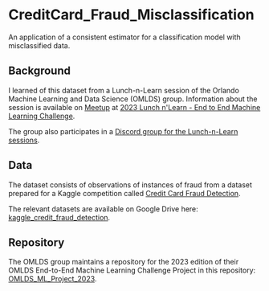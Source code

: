 # CreditCard_Fraud_Misclassification
An application of a consistent estimator for a classification model with misclassified data.

## Background

I learned of this dataset from a Lunch-n-Learn session
of the
Orlando Machine Learning and Data Science (OMLDS) group. 
Information about the session is available on 
[Meetup](https://www.meetup.com)
at 
[2023 Lunch n'Learn - End to End Machine Learning Challenge](https://www.meetup.com/orlando-mlds/events/296542199/).

The group also participates in a [Discord group
for the Lunch-n-Learn sessions](https://discord.com/channels/688989239773233213/802286971087093780).


## Data

The dataset consists of observations of instances of fraud
from a dataset prepared for a Kaggle competition
called
[Credit Card Fraud Detection](https://www.kaggle.com/datasets/mlg-ulb/creditcardfraud/). 

The relevant datasets are available on Google Drive here:
[kaggle_credit_fraud_detection](https://drive.google.com/drive/folders/1-4xR3QnHKedXdOPMOsC0qHV3N6NuoiVA).


## Repository

The OMLDS group maintains a repository for
the 2023 edition of their OMLDS End-to-End Machine Learning Challenge Project
in this repository:
[OMLDS_ML_Project_2023](https://github.com/OMLDS/OMLDS_ML_Project_2023).

